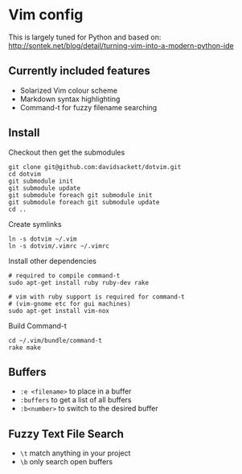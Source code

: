 # Vim config

This is largely tuned for Python and based on:
http://sontek.net/blog/detail/turning-vim-into-a-modern-python-ide

## Currently included features

* Solarized Vim colour scheme
* Markdown syntax highlighting
* Command-t for fuzzy filename searching

## Install

Checkout then get the submodules

    git clone git@github.com:davidsackett/dotvim.git
    cd dotvim
    git submodule init
    git submodule update
    git submodule foreach git submodule init
    git submodule foreach git submodule update
    cd ..

Create symlinks

    ln -s dotvim ~/.vim 
    ln -s dotvim/.vimrc ~/.vimrc

Install other dependencies

    # required to compile command-t
    sudo apt-get install ruby ruby-dev rake

    # vim with ruby support is required for command-t
    # (vim-gnome etc for gui machines)
    sudo apt-get install vim-nox

Build Command-t

    cd ~/.vim/bundle/command-t
    rake make

## Buffers

* `:e <filename>` to place in a buffer
* `:buffers` to get a list of all buffers
* `:b<number>` to switch to the desired buffer

## Fuzzy Text File Search

* `\t` match anything in your project
* `\b` only search open buffers
